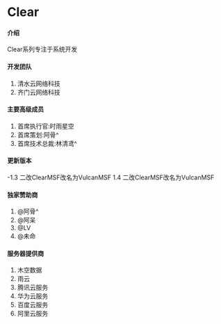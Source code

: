# Clear

#### 介绍
Clear系列专注于系统开发

#### 开发团队
 1. 清水云网络科技
 2. 齐门云网络科技

#### 主要高级成员

1. 首席执行官:时雨星空
2. 首席策划:阿骨^
3. 首席技术总裁:林清鸢^

#### 更新版本
-1.3 二改ClearMSF改名为VulcanMSF
1.4  二改ClearMSF改名为VulcanMSF


#### 独家赞助商

1.  @阿骨^
2.  @阿呆
3.  @LV
4.  @未命

#### 服务器提供商

1.  木空数据
2.  雨云
3.  腾讯云服务
4.  华为云服务
5.  百度云服务
6.  阿里云服务
